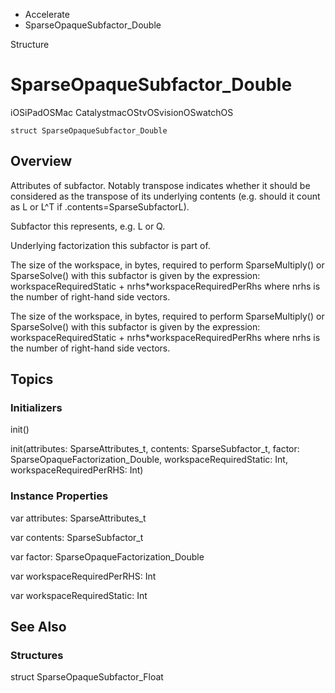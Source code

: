 

- Accelerate
-  SparseOpaqueSubfactor_Double 

Structure

# SparseOpaqueSubfactor_Double

iOSiPadOSMac CatalystmacOStvOSvisionOSwatchOS

``` source
struct SparseOpaqueSubfactor_Double
```

## Overview

Attributes of subfactor. Notably transpose indicates whether it should be considered as the transpose of its underlying contents (e.g. should it count as L or L^T if .contents=SparseSubfactorL).

Subfactor this represents, e.g. L or Q.

Underlying factorization this subfactor is part of.

The size of the workspace, in bytes, required to perform SparseMultiply() or SparseSolve() with this subfactor is given by the expression: workspaceRequiredStatic + nrhs\*workspaceRequiredPerRhs where nrhs is the number of right-hand side vectors.

The size of the workspace, in bytes, required to perform SparseMultiply() or SparseSolve() with this subfactor is given by the expression: workspaceRequiredStatic + nrhs\*workspaceRequiredPerRhs where nrhs is the number of right-hand side vectors.

## Topics

### Initializers

init()

init(attributes: SparseAttributes_t, contents: SparseSubfactor_t, factor: SparseOpaqueFactorization_Double, workspaceRequiredStatic: Int, workspaceRequiredPerRHS: Int)

### Instance Properties

var attributes: SparseAttributes_t

var contents: SparseSubfactor_t

var factor: SparseOpaqueFactorization_Double

var workspaceRequiredPerRHS: Int

var workspaceRequiredStatic: Int

## See Also

### Structures

struct SparseOpaqueSubfactor_Float

